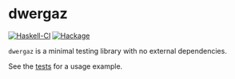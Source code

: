 # dwergaz

[![Haskell-CI](https://github.com/henrytill/dwergaz/actions/workflows/haskell-ci.yml/badge.svg)](https://github.com/henrytill/dwergaz/actions/workflows/haskell-ci.yml)
[![Hackage](https://img.shields.io/hackage/v/dwergaz.svg)](http://hackage.haskell.org/package/dwergaz)

`dwergaz` is a minimal testing library with no external dependencies.

See the [tests](https://github.com/henrytill/dwergaz/blob/master/tests/Main.hs) for a usage example.
